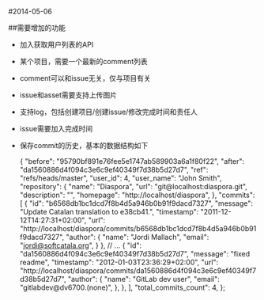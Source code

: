 #2014-05-06

##需要增加的功能

* 加入获取用户列表的API
* 某个项目，需要一个最新的comment列表
* comment可以和issue无关，仅与项目有关
* issue和asset需要支持上传图片
* 支持log，包括创建项目/创建issue/修改完成时间和责任人
* issue需要加入完成时间
* 保存commit的历史，基本的数据结构如下

    {
     "before": "95790bf891e76fee5e1747ab589903a6a1f80f22",
     "after": "da1560886d4f094c3e6c9ef40349f7d38b5d27d7",
     "ref": "refs/heads/master",
     "user_id": 4,
     "user_name": "John Smith",
     "repository": {
       "name": "Diaspora",
       "url": "git@localhost:diaspora.git",
       "description": "",
       "homepage": "http://localhost/diaspora",
     },
     "commits": [
       {
         "id": "b6568db1bc1dcd7f8b4d5a946b0b91f9dacd7327",
         "message": "Update Catalan translation to e38cb41.",
         "timestamp": "2011-12-12T14:27:31+02:00",
         "url": "http://localhost/diaspora/commits/b6568db1bc1dcd7f8b4d5a946b0b91f9dacd7327",
         "author": {
           "name": "Jordi Mallach",
           "email": "jordi@softcatala.org",
         }
       },
       // ...
       {
         "id": "da1560886d4f094c3e6c9ef40349f7d38b5d27d7",
         "message": "fixed readme",
         "timestamp": "2012-01-03T23:36:29+02:00",
         "url": "http://localhost/diaspora/commits/da1560886d4f094c3e6c9ef40349f7d38b5d27d7",
         "author": {
           "name": "GitLab dev user",
           "email": "gitlabdev@dv6700.(none)",
         },
       },
     ],
     "total_commits_count": 4,
    };
